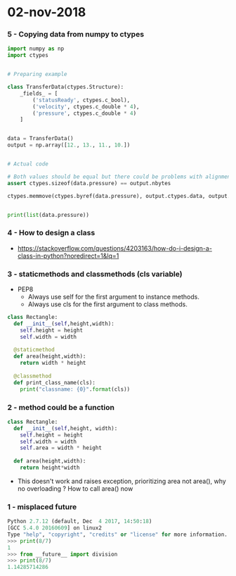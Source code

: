 # 02-nov-2018

### 5 - Copying data from numpy to ctypes

```python
import numpy as np
import ctypes


# Preparing example

class TransferData(ctypes.Structure):
    _fields_ = [
        ('statusReady', ctypes.c_bool),
        ('velocity', ctypes.c_double * 4),
        ('pressure', ctypes.c_double * 4)
    ]


data = TransferData()
output = np.array([12., 13., 11., 10.])


# Actual code

# Both values should be equal but there could be problems with alignment settings
assert ctypes.sizeof(data.pressure) == output.nbytes

ctypes.memmove(ctypes.byref(data.pressure), output.ctypes.data, output.nbytes)


print(list(data.pressure))
```

### 4 - How to design a class

- https://stackoverflow.com/questions/4203163/how-do-i-design-a-class-in-python?noredirect=1&lq=1


### 3 - staticmethods and classmethods (cls variable)

- PEP8
  - Always use self for the first argument to instance methods.
  - Always use cls for the first argument to class methods.

```python
class Rectangle:
  def __init__(self,height,width):
    self.height = height
    self.width = width
    
  @staticmethod
  def area(height,width):
    return width * height
    
  @classmethod
  def print_class_name(cls):
    print("classname: {0}".format(cls))
```

### 2 - method could be a function

```python
class Rectangle:
  def __init__(self,height, width):
    self.height = height
    self.width = width
    self.area = width * height
  
  def area(height,width):
    return height*width
```

- This doesn't work and raises exception, prioritizing area not area(), why no overloading ? How to call area() now

### 1 - misplaced future

```python
Python 2.7.12 (default, Dec  4 2017, 14:50:18) 
[GCC 5.4.0 20160609] on linux2
Type "help", "copyright", "credits" or "license" for more information.
>>> print(8/7)
1
>>> from __future__ import division
>>> print(8/7)
1.14285714286
```
